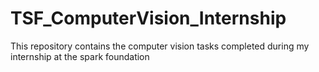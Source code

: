 # TSF_ComputerVision_Internship
This repository contains the computer vision tasks completed during my internship at the spark foundation
